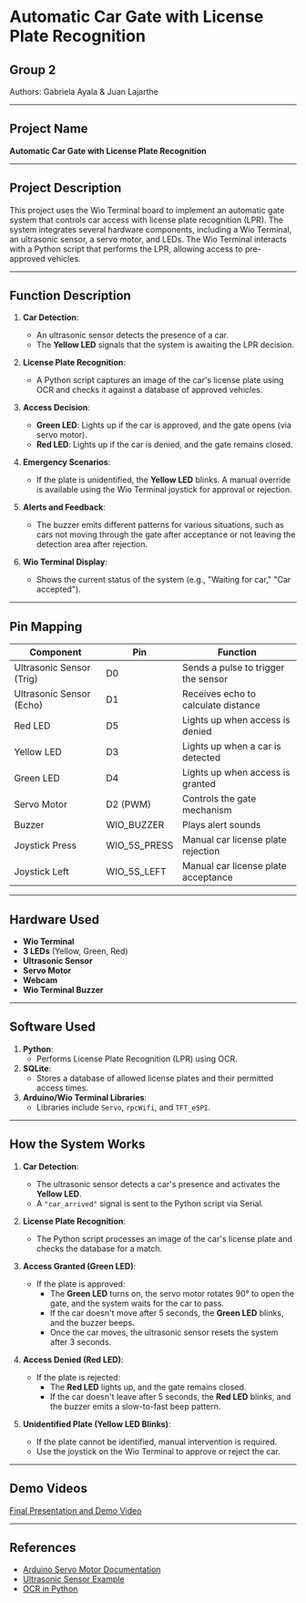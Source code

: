 # Automatic Car Gate with License Plate Recognition

## Group 2
Authors: Gabriela Ayala & Juan Lajarthe

---

## Project Name
**Automatic Car Gate with License Plate Recognition**

---

## Project Description
This project uses the Wio Terminal board to implement an automatic gate system that controls car access with license plate recognition (LPR). The system integrates several hardware components, including a Wio Terminal, an ultrasonic sensor, a servo motor, and LEDs. The Wio Terminal interacts with a Python script that performs the LPR, allowing access to pre-approved vehicles.

---

## Function Description
1. **Car Detection**:  
   - An ultrasonic sensor detects the presence of a car.
   - The **Yellow LED** signals that the system is awaiting the LPR decision.

2. **License Plate Recognition**:  
   - A Python script captures an image of the car's license plate using OCR and checks it against a database of approved vehicles.

3. **Access Decision**:  
   - **Green LED**: Lights up if the car is approved, and the gate opens (via servo motor).  
   - **Red LED**: Lights up if the car is denied, and the gate remains closed.  

4. **Emergency Scenarios**:  
   - If the plate is unidentified, the **Yellow LED** blinks. A manual override is available using the Wio Terminal joystick for approval or rejection.

5. **Alerts and Feedback**:  
   - The buzzer emits different patterns for various situations, such as cars not moving through the gate after acceptance or not leaving the detection area after rejection.  

6. **Wio Terminal Display**:  
   - Shows the current status of the system (e.g., "Waiting for car," "Car accepted").

---

## Pin Mapping

| **Component**            | **Pin**        | **Function**                                      |
|---------------------------|----------------|--------------------------------------------------|
| Ultrasonic Sensor (Trig)  | D0             | Sends a pulse to trigger the sensor              |
| Ultrasonic Sensor (Echo)  | D1             | Receives echo to calculate distance              |
| Red LED                   | D5             | Lights up when access is denied                 |
| Yellow LED                | D3             | Lights up when a car is detected                |
| Green LED                 | D4             | Lights up when access is granted                |
| Servo Motor               | D2 (PWM)       | Controls the gate mechanism                     |
| Buzzer                    | WIO_BUZZER     | Plays alert sounds                              |
| Joystick Press            | WIO_5S_PRESS   | Manual car license plate rejection              |
| Joystick Left             | WIO_5S_LEFT    | Manual car license plate acceptance             |

---

## Hardware Used
- **Wio Terminal**
- **3 LEDs** (Yellow, Green, Red)
- **Ultrasonic Sensor**
- **Servo Motor**
- **Webcam**
- **Wio Terminal Buzzer**

---

## Software Used
1. **Python**:  
   - Performs License Plate Recognition (LPR) using OCR.
2. **SQLite**:  
   - Stores a database of allowed license plates and their permitted access times.
3. **Arduino/Wio Terminal Libraries**:  
   - Libraries include `Servo`, `rpcWifi`, and `TFT_eSPI`.

---

## How the System Works

1. **Car Detection**:  
   - The ultrasonic sensor detects a car's presence and activates the **Yellow LED**.  
   - A `"car_arrived"` signal is sent to the Python script via Serial.

2. **License Plate Recognition**:  
   - The Python script processes an image of the car's license plate and checks the database for a match.  

3. **Access Granted (Green LED)**:  
   - If the plate is approved:  
     - The **Green LED** turns on, the servo motor rotates 90° to open the gate, and the system waits for the car to pass.  
     - If the car doesn't move after 5 seconds, the **Green LED** blinks, and the buzzer beeps.  
     - Once the car moves, the ultrasonic sensor resets the system after 3 seconds.

4. **Access Denied (Red LED)**:  
   - If the plate is rejected:  
     - The **Red LED** lights up, and the gate remains closed.  
     - If the car doesn't leave after 5 seconds, the **Red LED** blinks, and the buzzer emits a slow-to-fast beep pattern.  

5. **Unidentified Plate (Yellow LED Blinks)**:  
   - If the plate cannot be identified, manual intervention is required.  
   - Use the joystick on the Wio Terminal to approve or reject the car.

---

## Demo Videos
[Final Presentation and Demo Video](https://www.canva.com/design/DAGUMuFqVIk/ifCkBYHrdQoFISihAus7Iw/view)

---

## References
- [Arduino Servo Motor Documentation](https://docs.arduino.cc/learn/electronics/servo-motors/)  
- [Ultrasonic Sensor Example](https://docs.arduino.cc/built-in-examples/sensors/Ping/)  
- [OCR in Python](https://pdf.wondershare.com/ocr/extracting-text-from-image-python.html#Part1.2)  


